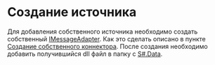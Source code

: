# Создание источника

Для добавления собственного источника необходимо создать собственный [IMessageAdapter](../api/StockSharp.Messages.IMessageAdapter.html). Как это сделать описано в пункте [Создание собственного коннектора](ConnectorCreating.md). После создания необходимо добавить получившийся dll файл в папку с [S\#.Data](Hydra.md). 

